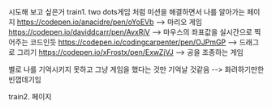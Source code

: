 시도해 보고 싶은거
train1. two dots게임 처럼 미션을 해결하면서 나를 알아가는 페이지
https://codepen.io/anacidre/pen/oYoEVb --> 마리오 게임
https://codepen.io/daviddcarr/pen/AvxRjV --> 마우스의 좌표값을 실시간으로 찍어주는 코드인듯
https://codepen.io/codingcarpenter/pen/OJPmGP --> 드래그로 그리기
https://codepen.io/xFrostx/pen/ExwZjVJ --> 공을 조종하는 게임

별로 나를 기억시키지 못하고 그냥 게임을 했다는 것만 기억날 것같음
--> 화려하기만한 빈껍데기임


train2. 페이지
